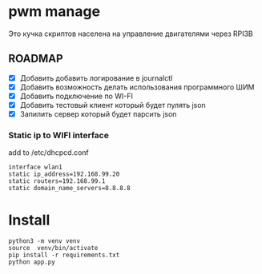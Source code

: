 # pwm manage

Это кучка скриптов населена на управление двигателями через  RPI3B

## ROADMAP

- [x] Добавить добавить логирование в journalctl 
- [x] Добавить возможность делать использования программного ШИМ 
- [x] Добавить подключение по WI-FI
- [x] Добавить тестовый клиент который будет пулять json 
- [x] Запилить сервер который будет парсить json

### Static ip to WIFI interface 

add  to /etc/dhcpcd.conf
```
interface wlan1
static ip_address=192.168.99.20
static routers=192.168.99.1
static domain_name_servers=8.8.8.8
```
# Install 

```shell script
python3 -m venv venv
source  venv/bin/activate 
pip install -r requirements.txt
python app.py
```
